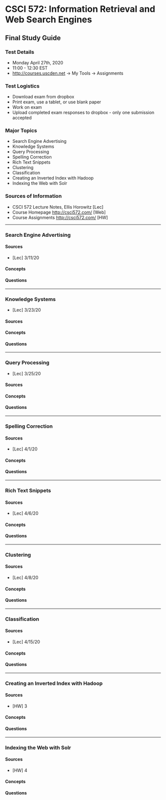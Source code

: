 # CSCI 572: Information Retrieval and Web Search Engines
## Final Study Guide

### Test Details
  - Monday April 27th, 2020
  - 11:00 - 12:30 EST
  - http://courses.uscden.net -> My Tools -> Assignments

### Test Logistics
  - Download exam from dropbox
  - Print exam, use a tablet, or use blank paper
  - Work on exam
  - Upload completed exam responses to dropbox - only one submission accepted

### Major Topics
  - Search Engine Advertising
  - Knowledge Systems
  - Query Processing
  - Spelling Correction
  - Rich Text Snippets
  - Clustering
  - Classification
  - Creating an Inverted Index with Hadoop
  - Indexing the Web with Solr

### Sources of Information
  - CSCI 572 Lecture Notes, Ellis Horowitz [Lec]
  - Course Homepage <http://csci572.com/> [Web]
  - Course Assignments <http://csci572.com/> [HW]

---
### Search Engine Advertising

#### Sources
  - [Lec] 3/11/20

#### Concepts

#### Questions
---
### Knowledge Systems
  - [Lec] 3/23/20

#### Sources

#### Concepts

#### Questions
---
### Query Processing
  - [Lec] 3/25/20

#### Sources

#### Concepts

#### Questions
---
### Spelling Correction

#### Sources
  - [Lec] 4/1/20

#### Concepts

#### Questions
---
### Rich Text Snippets

#### Sources
  - [Lec] 4/6/20

#### Concepts

#### Questions
---
### Clustering

#### Sources
  - [Lec] 4/8/20

#### Concepts

#### Questions
---
### Classification

#### Sources
  - [Lec] 4/15/20

#### Concepts

#### Questions
---
### Creating an Inverted Index with Hadoop

#### Sources
  - [HW] 3

#### Concepts

#### Questions
---
### Indexing the Web with Solr

#### Sources
  - [HW] 4

#### Concepts

#### Questions
